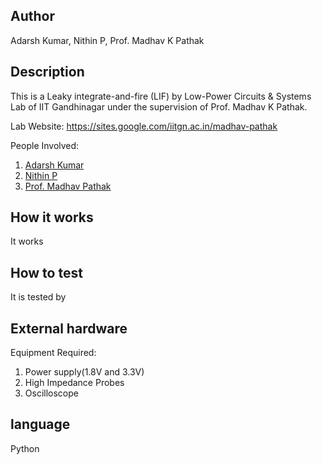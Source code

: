 ## Author
Adarsh Kumar, Nithin P, Prof. Madhav K Pathak


## Description
This is a Leaky integrate-and-fire (LIF) by Low-Power Circuits & Systems Lab of IIT Gandhinagar under the supervision of Prof. Madhav K Pathak.

Lab Website: https://sites.google.com/iitgn.ac.in/madhav-pathak

People Involved:
1. [Adarsh Kumar](https://www.linkedin.com/in/adarsh-kumar-2848682a9/)
2. [Nithin P](https://www.linkedin.com/in/nithin-purushothama-70664727b/)
3. [Prof. Madhav Pathak](https://iitgn.ac.in/faculty/ee/fac-madhav)

## How it works

It works

## How to test

It is tested by 

## External hardware

Equipment Required:
1. Power supply(1.8V and 3.3V)
2. High Impedance Probes
3. Oscilloscope

## language   
Python
